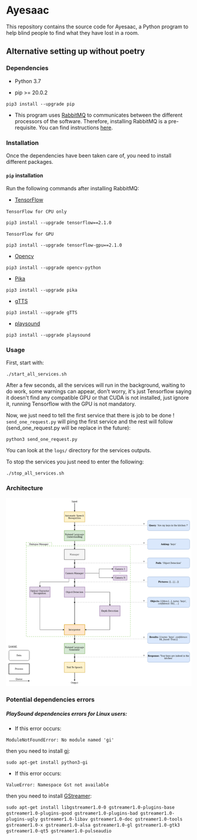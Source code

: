 # Ayesaac

This repository contains the source code for Ayesaac, a Python program to help blind people to find what they have lost in a room.  

## Alternative setting up without poetry 

### Dependencies

- Python 3.7

- pip >= 20.0.2

```
pip3 install --upgrade pip
```

- This program uses [RabbitMQ](https://www.rabbitmq.com/) to communicates 
between the different processors of the software.
Therefore, installing RabbitMQ is a pre-requisite.
You can find instructions [here](https://www.rabbitmq.com/download.html).

### Installation

Once the dependencies have been taken care of, you need to install different packages.

#### `pip` installation

Run the following commands after installing RabbitMQ:

- [TensorFlow](https://www.tensorflow.org/)

`TensorFlow for CPU only`
```
pip3 install --upgrade tensorflow==2.1.0
```
`TensorFlow for GPU`
```
pip3 install --upgrade tensorflow-gpu==2.1.0
```

- [Opencv](https://pypi.org/project/opencv-python/)

```
pip3 install --upgrade opencv-python
```

- [Pika](https://pypi.org/project/pika/)

```
pip3 install --upgrade pika
```

- [gTTS](https://pypi.org/project/gTTS/)

```
pip3 install --upgrade gTTS
```

- [playsound](https://pypi.org/project/playsound/)

```
pip3 install --upgrade playsound
```

### Usage

First, start with:
```
./start_all_services.sh
```
After a few seconds, all the services will run in the background, waiting to do work, some warnings can appear, don't worry, it's just Tensorflow 
saying it doesn't find any compatible GPU or that CUDA is not installed, just ignore it, running Tensorflow 
with the GPU is not mandatory.

Now, we just need to tell the first service that there is job to be done ! 
`send_one_request.py` will ping the first service and the rest will follow (send_one_request.py will be replace in the future):
```
python3 send_one_request.py
```

You can look at the `logs/` directory for the services outputs.

To stop the services you just need to enter the following:
```
./stop_all_services.sh
```

### Architecture

![](data/diagram_aye-saac_v2.png)


### Potential dependencies errors 


##### PlaySound dependencies errors for Linux users:

- If this error occurs:

```
ModuleNotFoundError: No module named 'gi'
```

then you need to install [gi](https://askubuntu.com/questions/80448/what-would-cause-the-gi-module-to-be-missing-from-python):
```
sudo apt-get install python3-gi
```

- If this error occurs:
```
ValueError: Namespace Gst not available
```

then you need to install [GStreamer](https://gstreamer.freedesktop.org/documentation/installing/on-linux.html?gi-language=c):
```
sudo apt-get install libgstreamer1.0-0 gstreamer1.0-plugins-base gstreamer1.0-plugins-good gstreamer1.0-plugins-bad gstreamer1.0-plugins-ugly gstreamer1.0-libav gstreamer1.0-doc gstreamer1.0-tools gstreamer1.0-x gstreamer1.0-alsa gstreamer1.0-gl gstreamer1.0-gtk3 gstreamer1.0-qt5 gstreamer1.0-pulseaudio
```
